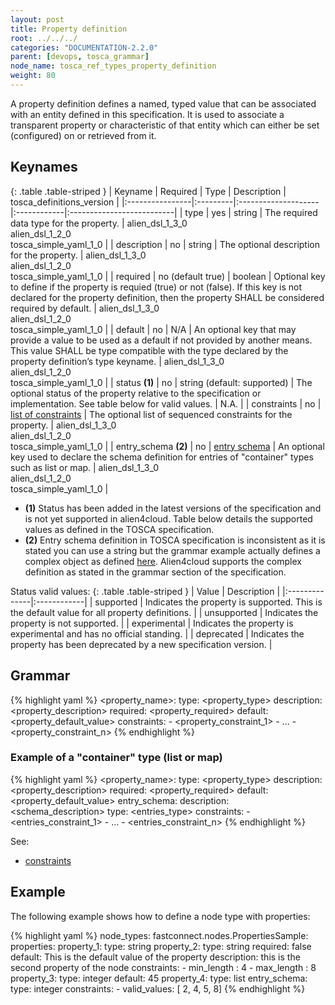 ```yaml
---
layout: post
title: Property definition
root: ../../../
categories: "DOCUMENTATION-2.2.0"
parent: [devops, tosca_grammar]
node_name: tosca_ref_types_property_definition
weight: 80
---
```


A property definition defines a named, typed value that can be associated with an entity defined in this specification.  It is used to associate a transparent property or characteristic of that entity which can either be set (configured) on or retrieved from it.

## Keynames

{: .table .table-striped }
| Keyname         | Required | Type                | Description | tosca_definitions_version |
|:----------------|:---------|:--------------------|:------------|:--------------------------|
| type            | yes      | string              | The required data type for the property. | alien_dsl_1_3_0<br> alien_dsl_1_2_0<br> tosca_simple_yaml_1_0 |
| description     | no       | string              | The optional description for the property. | alien_dsl_1_3_0<br> alien_dsl_1_2_0<br> tosca_simple_yaml_1_0 |
| required        | no (default true) | boolean             | Optional key to define if the property is requied (true) or not (false). If this key is not declared for the property definition, then the property SHALL be considered required by default. | alien_dsl_1_3_0<br> alien_dsl_1_2_0<br> tosca_simple_yaml_1_0 |
| default         | no | N/A                 | An optional key that may provide a value to be used as a default if not provided by another means. This value SHALL be type compatible with the type declared by the property definition’s type keyname. | alien_dsl_1_3_0<br> alien_dsl_1_2_0<br> tosca_simple_yaml_1_0 |
| status __(1)__ | no | string (default: supported) | The optional status of the property relative to the specification or implementation. See table below for valid values. | N.A. |
| constraints     | no | [list of constraints](#/documentation/2.2.0/devops_guide/tosca_grammar/constraints.html) | The optional list of sequenced constraints for the property. | alien_dsl_1_3_0<br> alien_dsl_1_2_0<br> tosca_simple_yaml_1_0 |
| entry_schema __(2)__ | no | [entry schema](#/documentation/2.2.0/devops_guide/tosca_grammar/entry_schema.html) | An optional key used to declare the schema definition for entries of "container" types such as list or map. | alien_dsl_1_3_0<br> alien_dsl_1_2_0<br> tosca_simple_yaml_1_0 |

* __(1)__ Status has been added in the latest versions of the specification and is not yet supported in alien4cloud. Table below details the supported values as defined in the TOSCA specification.
* __(2)__ Entry schema definition in TOSCA specification is inconsistent as it is stated you can use a string but the grammar example actually defines a complex object as defined [here](#/documentation/2.2.0/devops_guide/tosca_grammar/entry_schema.html). Alien4cloud supports the complex definition as stated in the grammar section of the specification.

Status valid values:
{: .table .table-striped }
| Value         | Description |
|:--------------|:------------|
| supported  | Indicates the property is supported.  This is the default value for all property definitions. |
| unsupported | Indicates the property is not supported. |
| experimental | Indicates the property is experimental and has no official standing. |
| deprecated | Indicates the property has been deprecated by a new specification version. |

## Grammar

{% highlight yaml %}
<property_name>:
  type: <property_type>
  description: <property_description>
  required: <property_required>
  default: <property_default_value>
  constraints:
    - <property_constraint_1>
    - ...
    - <property_constraint_n>
{% endhighlight %}

### Example of a "container" type (list or map)
{% highlight yaml %}
<property_name>:
  type: <property_type>
  description: <property_description>
  required: <property_required>
  default: <property_default_value>
  entry_schema:
    description: <schema_description>
    type: <entries_type>
    constraints:
      - <entries_constraint_1>
      - ...
      - <entries_constraint_n>
{% endhighlight %}

See:

- [constraints](#/documentation/2.2.0/devops_guide/tosca_grammar/constraints.html)

## Example

The following example shows how to define a node type with properties:

{% highlight yaml %}
node_types:
  fastconnect.nodes.PropertiesSample:
    properties:
      property_1:
        type: string
      property_2:
        type: string
        required: false
        default: This is the default value of the property
        description: this is the second property of the node
        constraints:
          - min_length : 4
          - max_length : 8
      property_3:
        type: integer
        default: 45
      property_4:
        type: list
        entry_schema:
          type: integer
          constraints:
            - valid_values: [ 2, 4, 5, 8]
{% endhighlight %}

